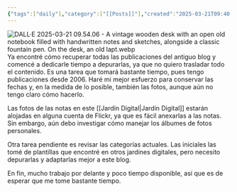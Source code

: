 ```yaml
---
{"tags":["daily"],"category":["[[Posts]]"],"created":"2025-03-21T09:40:38.554-05:00","title":"Recuperando notas viejas del blog anterior","dg-publish":true,"permalink":"/daily/2025-03-21/","dgPassFrontmatter":true,"noteIcon":"default","updated":"2025-03-21T09:56:32.177-05:00"}
---
```


![DALL·E 2025-03-21 09.54.06 - A vintage wooden desk with an open old notebook filled with handwritten notes and sketches, alongside a classic fountain pen. On the desk, an old lapt.webp](/img/user/Attachment/DALL%C2%B7E%202025-03-21%2009.54.06%20-%20A%20vintage%20wooden%20desk%20with%20an%20open%20old%20notebook%20filled%20with%20handwritten%20notes%20and%20sketches,%20alongside%20a%20classic%20fountain%20pen.%20On%20the%20desk,%20an%20old%20lapt.webp)
Ya encontré cómo recuperar todas las publicaciones del antiguo blog y comencé a dedicarle tiempo a depurarlas, ya que no quiero trasladar todo el contenido. Es una tarea que tomará bastante tiempo, pues tengo publicaciones desde 2006. Haré mi mejor esfuerzo para conservar las fechas y, en la medida de lo posible, también las fotos, aunque aún no tengo claro cómo hacerlo.

Las fotos de las notas en este [[Jardín Digital\|Jardín Digital]] estarán alojadas en alguna cuenta de Flickr, ya que es fácil anexarlas a las notas. Sin embargo, aún debo investigar cómo manejar los álbumes de fotos personales.

Otra tarea pendiente es revisar las categorías actuales. Las iniciales las tomé de plantillas que encontré en otros jardines digitales, pero necesito depurarlas y adaptarlas mejor a este blog.

En fin, mucho trabajo por delante y poco tiempo disponible, así que es de esperar que me tome bastante tiempo.